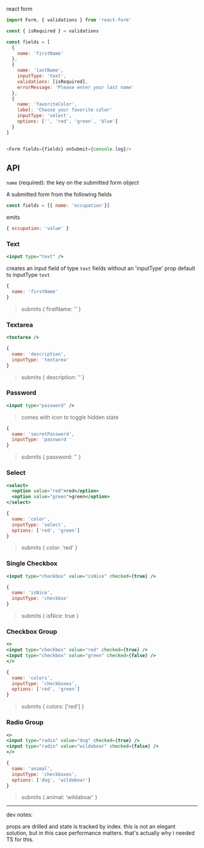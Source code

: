 react form  


```javascript 
import Form, { validations } from 'react-form'

const { isRequired } = validations 

const fields = [
  {
    name: 'firstName'
  },
  {
    name: 'lastName',
    inputType: 'text',
    validations: [isRequired],
    errorMessage: 'Please enter your last name'
  },
  {
    name: 'favoriteColor',
    label: 'Choose your favorite color'
    inputType: 'select', 
    options: ['', 'red', 'green', 'blue']
  }
]


<Form fields={fields} onSubmit={console.log}/>
```
## API 
`name` (required): the key on the submitted form object 

A submitted form from the following fields 
```javascript 
const fields = [{ name: 'occupation'}]
```
emits 
```javascript 
{ occupation: 'value' }
```


### Text 
```jsx
<input type="text" />
```
creates an input field of type `text`
fields without an 'inputType' prop default to inputType `text`
```javascript 
{
  name: 'firstName'
}
```
> submits { firstName: '' }

### Textarea 
```jsx
<textarea />
```
```javascript 
{
  name: 'description',
  inputType: 'textarea'
}
```
> submits { description: '' }

### Password 
```jsx
<input type="password" />
```
> comes with icon to toggle hidden state
```javascript 
{
  name: 'secretPassword',
  inputType: 'password '
}
```
> submits { password: '' }

### Select  
```jsx
<select>
  <option value="red">red</option>
  <option value="green">green</option>
</select>
```
```javascript 
{
  name: 'color',
  inputType: 'select',
  options: ['red', 'green']
}
```

> submits { color: 'red' }

### Single Checkbox 
```jsx 
<input type="checkbox" value="isNice" checked={true} />
```
```javascript 
{
  name: 'isNice',
  inputType: 'checkbox'
}
```
> submits { isNice: true }

### Checkbox Group
```jsx 
<>
<input type="checkbox" value="red" checked={true} />
<input type="checkbox" value="green" checked={false} />
</>
```
```javascript 
{
  name: 'colors',
  inputType: 'checkboxes',
  options: ['red', 'green']
}
```
> submits { colors: ['red'] }


### Radio Group
```jsx 
<>
<input type="radio" value="dog" checked={true} />
<input type="radio" value="wildaboar" checked={false} />
</>
```
```javascript 
{
  name: 'animal',
  inputType: 'checkboxes',
  options: ['dog', 'wildaboar']
}
```
> submits { animal: 'wildaboar' }
---

dev notes:


props are drilled and state is tracked by index. this is not an elegant solution, but in this case performance matters. that's actually why i needed TS for this.  




